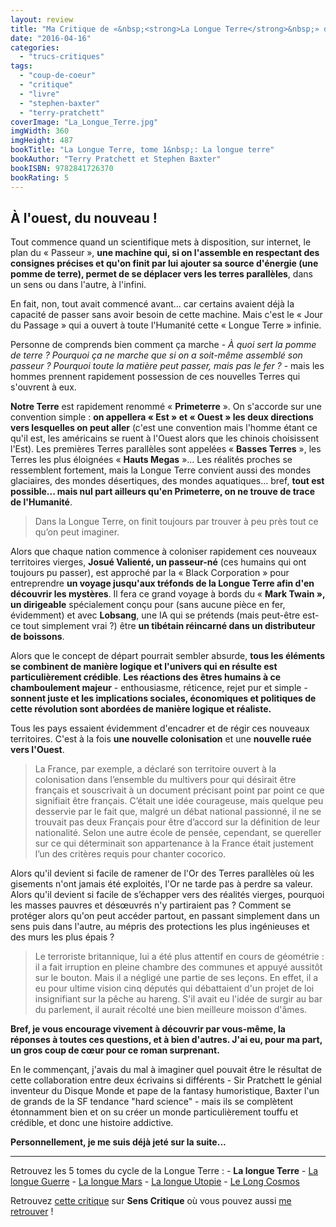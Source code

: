```yaml
---
layout: review
title: "Ma Critique de «&nbsp;<strong>La Longue Terre</strong>&nbsp;» de <em>Terry Pratchett</em> et <em>Stephen Baxter</em>"
date: "2016-04-16"
categories: 
  - "trucs-critiques"
tags: 
  - "coup-de-coeur"
  - "critique"
  - "livre"
  - "stephen-baxter"
  - "terry-pratchett"
coverImage: "La_Longue_Terre.jpg"
imgWidth: 360
imgHeight: 487
bookTitle: "La Longue Terre, tome 1&nbsp;: La longue terre"
bookAuthor: "Terry Pratchett et Stephen Baxter"
bookISBN: 9782841726370  
bookRating: 5
---
```


## À l'ouest, du nouveau !

Tout commence quand un scientifique mets à disposition, sur internet, le plan du « Passeur », **une machine qui, si on l'assemble en respectant des consignes précises et qu'on finit par lui ajouter sa source d'énergie (une pomme de terre), permet de se déplacer vers les terres parallèles**, dans un sens ou dans l'autre, à l'infini.

En fait, non, tout avait commencé avant... car certains avaient déjà la capacité de passer sans avoir besoin de cette machine. Mais c'est le « Jour du Passage » qui a ouvert à toute l'Humanité cette « Longue Terre » infinie.

Personne de comprends bien comment ça marche - _À quoi sert la pomme de terre ? Pourquoi ça ne marche que si on a soit-même assemblé son passeur ? Pourquoi toute la matière peut passer, mais pas le fer ?_ - mais les hommes prennent rapidement possession de ces nouvelles Terres qui s'ouvrent à eux.

**Notre Terre** est rapidement renommé « **Primeterre** ». On s'accorde sur une convention simple : **on appellera « Est » et « Ouest » les deux directions vers lesquelles on peut aller** (c'est une convention mais l'homme étant ce qu'il est, les américains se ruent à l'Ouest alors que les chinois choisissent l'Est). Les premières Terres parallèles sont appelées « **Basses Terres** », les Terres les plus éloignées « **Hauts Megas** »... Les réalités proches se ressemblent fortement, mais la Longue Terre convient aussi des mondes glaciaires, des mondes désertiques, des mondes aquatiques... bref, **tout est possible... mais nul part ailleurs qu'en Primeterre, on ne trouve de trace de l'Humanité**.

<blockquote class="citation">
	Dans la Longue Terre, on finit toujours par trouver à peu près tout ce qu’on peut imaginer.
</blockquote>

Alors que chaque nation commence à coloniser rapidement ces nouveaux territoires vierges, **Josué Valienté, un passeur-né** (ces humains qui ont toujours pu passer), est approché par la « Black Corporation » pour entreprendre **un voyage jusqu'aux tréfonds de la Longue Terre afin d'en découvrir les mystères**. Il fera ce grand voyage à bords du « **Mark Twain », un dirigeable** spécialement conçu pour (sans aucune pièce en fer, évidemment) et avec **Lobsang**, une IA qui se prétends (mais peut-être est-ce tout simplement vrai ?) être **un tibétain réincarné dans un distributeur de boissons**.

Alors que le concept de départ pourrait sembler absurde, **tous les éléments se combinent de manière logique et l'univers qui en résulte est particulièrement crédible**. **Les réactions des êtres humains à ce chamboulement majeur** - enthousiasme, réticence, rejet pur et simple - **sonnent juste et les implications sociales, économiques et politiques de cette révolution sont abordées de manière logique et réaliste.**

Tous les pays essaient évidemment d'encadrer et de régir ces nouveaux territoires. C'est à la fois **une nouvelle colonisation** et une **nouvelle ruée vers l'Ouest**.

<blockquote class="citation">
	La France, par exemple, a déclaré son territoire ouvert à la colonisation dans l’ensemble du multivers pour qui désirait être français et souscrivait à un document précisant point par point ce que signifiait être français. C’était une idée courageuse, mais quelque peu desservie par le fait que, malgré un débat national passionné, il ne se trouvait pas deux Français pour être d’accord sur la définition de leur nationalité. Selon une autre école de pensée, cependant, se quereller sur ce qui déterminait son appartenance à la France était justement l’un des critères requis pour chanter cocorico.
</blockquote>

Alors qu'il devient si facile de ramener de l'Or des Terres parallèles où les gisements n'ont jamais été exploités, l'Or ne tarde pas à perdre sa valeur. Alors qu'il devient si facile de s’échapper vers des réalités vierges, pourquoi les masses pauvres et désœuvrés n'y partiraient pas ? Comment se protéger alors qu'on peut accéder partout, en passant simplement dans un sens puis dans l'autre, au mépris des protections les plus ingénieuses et des murs les plus épais ?

<blockquote class="citation">
	Le terroriste britannique, lui a été plus attentif en cours de géométrie : il a fait irruption en pleine chambre des communes et appuyé aussitôt sur le bouton. Mais il a négligé une partie de ses leçons. En effet, il a eu pour ultime vision cinq députés qui débattaient d'un projet de loi insignifiant sur la pêche au hareng. S'il avait eu l'idée de surgir au bar du parlement, il aurait récolté une bien meilleure moisson d'âmes.
</blockquote>

**Bref, je vous encourage vivement à découvrir par vous-même, la réponses à toutes ces questions, et à bien d'autres. J'ai eu, pour ma part, un gros coup de cœur pour ce roman surprenant.**

En le commençant, j'avais du mal à imaginer quel pouvait être le résultat de cette collaboration entre deux écrivains si différents - Sir Pratchett le génial inventeur du Disque Monde et pape de la fantasy humoristique, Baxter l'un de grands de la SF tendance "hard science" - mais ils se complètent étonnamment bien et on su créer un monde particulièrement touffu et crédible, et donc une histoire addictive.

**Personnellement, je me suis déjà jeté sur la suite...**

* * *

Retrouvez les 5 tomes du cycle de la Longue Terre : - **La longue Terre** - [La longue Guerre](2016/05/ma-critique-de-la-longue-guerre-de-terry-pratchett-et-stephen-baxter/) - [La longue Mars](/2016/05/ma-critique-de-la-longue-mars-de-terry-pratchett-et-stephen-baxter/) - [La longue Utopie](/2016/05/ma-critique-de-la-longue-utopie-de-terry-pratchett-et-stephen-baxter/) - [Le Long Cosmos](/2016/08/ma-critique-de-the-long-cosmos-de-terry-pratchett-et-stephen-baxter/)

Retrouvez [cette critique](http://www.senscritique.com/livre/La_Longue_Terre/critique/91405506) sur **Sens Critique** où vous pouvez aussi [me retrouver](http://www.senscritique.com/Arnaud_Malon) !
